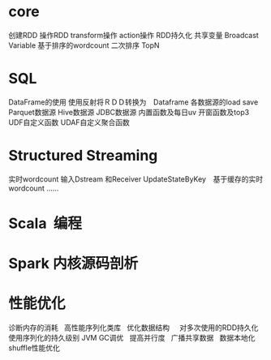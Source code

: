 # core
创建RDD 
操作RDD
transform操作
action操作
RDD持久化
共享变量 Broadcast Variable
基于排序的wordcount
二次排序
TopN


# SQL
DataFrame的使用
使用反射将ＲＤＤ转换为　Dataframe
各数据源的load save
Parquet数据源
Hive数据源
JDBC数据源
内置函数及每日uv
开窗函数及top3 
UDF自定义函数
UDAF自定义聚合函数


# Structured Streaming
实时wordcount
输入Dstream 和Receiver
UpdateStateByKey　基于缓存的实时wordcount
......


# Scala  编程

# Spark 内核源码剖析

# 性能优化
诊断内存的消耗  
高性能序列化类库   
优化数据结构    
对多次使用的RDD持久化
使用序列化的持久级别
JVM GC调优   
提高并行度   
广播共享数据   
数据本地化   
shuffle性能优化

 
